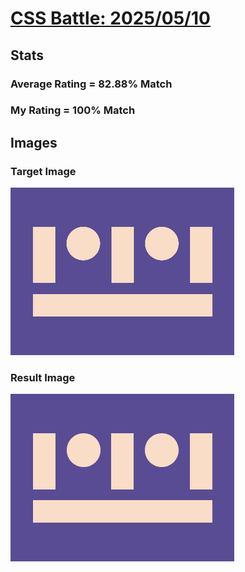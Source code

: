 # [CSS Battle: 2025/05/10](https://cssbattle.dev/play/ZSGbEiYniSxtbqb48YXX)

## Stats

### Average Rating = 82.88% Match

### My Rating = 100% Match

## Images

### Target Image

![](./images/target.png)

### Result Image

![](./images/result.png)
